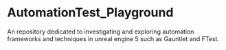 # AutomationTest_Playground
 An repository dedicated to investigating and exploring automation frameworks and techniques in unreal engine 5 such as Gauntlet and FTest.

